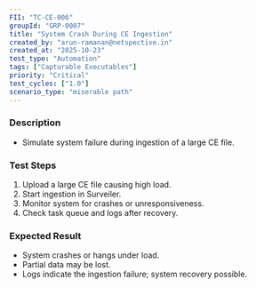 ```yaml
---
FII: "TC-CE-006"
groupId: "GRP-0007"
title: "System Crash During CE Ingestion"
created_by: "arun-ramanan@netspective.in"
created_at: "2025-10-23"
test_type: "Automation"
tags: ["Capturable Executables"]
priority: "Critical"
test_cycles: ["1.0"]
scenario_type: "miserable path"
---
```

### Description
- Simulate system failure during ingestion of a large CE file.

### Test Steps
1. Upload a large CE file causing high load.  
2. Start ingestion in Surveiler.  
3. Monitor system for crashes or unresponsiveness.  
4. Check task queue and logs after recovery.

### Expected Result
- System crashes or hangs under load.  
- Partial data may be lost.  
- Logs indicate the ingestion failure; system recovery possible.
